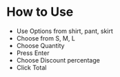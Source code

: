 # How to Use
- Use Options from shirt, pant, skirt
- Choose from S, M, L
- Choose Quantity
- Press Enter
- Choose Discount percentage
- Click Total 
